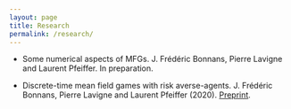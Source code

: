 ```yaml
---
layout: page
title: Research
permalink: /research/
---
```


* Some numerical aspects of MFGs. J. Frédéric Bonnans, Pierre Lavigne and Laurent Pfeiffer. In preparation.

* Discrete-time mean field games with risk averse-agents. J. Frédéric Bonnans, Pierre Lavigne and Laurent Pfeiffer (2020). [Preprint](https://arxiv.org/abs/2005.02232).
